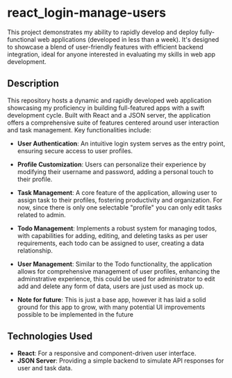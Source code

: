 # react_login-manage-users

This project demonstrates my ability to rapidly develop and deploy fully-functional web applications (developed in less than a week). It's designed to showcase a blend of user-friendly features with efficient backend integration, ideal for anyone interested in evaluating my skills in web app development.

## Description

This repository hosts a dynamic and rapidly developed web application showcasing my proficiency in building full-featured apps with a swift development cycle. Built with React and a JSON server, the application offers a comprehensive suite of features centered around user interaction and task management. Key functionalities include:

- **User Authentication**: An intuitive login system serves as the entry point, ensuring secure access to user profiles.

- **Profile Customization**: Users can personalize their experience by modifying their username and password, adding a personal touch to their profile.

- **Task Management**: A core feature of the application, allowing user to assign task to their profiles, fostering productivity and organization. For now, since there is only one selectable "profile" you can only edit tasks related to admin.

- **Todo Management**: Implements a robust system for managing todos, with capabilities for adding, editing, and deleting tasks as per user requirements, each todo can be assigned to user, creating a data relationship.

- **User Management**: Similar to the Todo functionality, the application allows for comprehensive management of user profiles, enhancing the adminstrative experience, this could be used for administrator to edit add and delete any form of data, users are just used as mock up.

- **Note for future**: This is just a base app, however it has laid a solid ground for this app to grow, with many potential UI improvements possible to be implemented in the future 
## Technologies Used

- **React**: For a responsive and component-driven user interface.
- **JSON Server**: Providing a simple backend to simulate API responses for user and task data.
